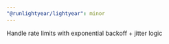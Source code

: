 ```yaml
---
"@runlightyear/lightyear": minor
---
```


Handle rate limits with exponential backoff + jitter logic
